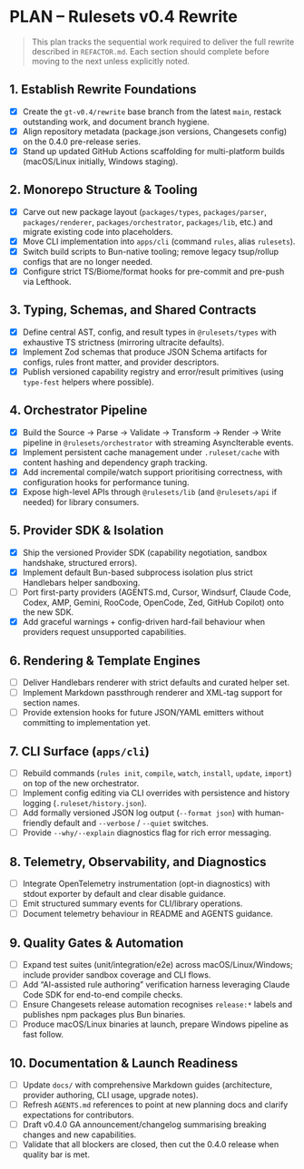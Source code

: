# PLAN – Rulesets v0.4 Rewrite

> This plan tracks the sequential work required to deliver the full rewrite described in `REFACTOR.md`. Each section should complete before moving to the next unless explicitly noted.

## 1. Establish Rewrite Foundations
- [x] Create the `gt-v0.4/rewrite` base branch from the latest `main`, restack outstanding work, and document branch hygiene.
- [x] Align repository metadata (package.json versions, Changesets config) on the 0.4.0 pre-release series.
- [x] Stand up updated GitHub Actions scaffolding for multi-platform builds (macOS/Linux initially, Windows staging).

## 2. Monorepo Structure & Tooling
- [x] Carve out new package layout (`packages/types`, `packages/parser`, `packages/renderer`, `packages/orchestrator`, `packages/lib`, etc.) and migrate existing code into placeholders.
- [x] Move CLI implementation into `apps/cli` (command `rules`, alias `rulesets`).
- [x] Switch build scripts to Bun-native tooling; remove legacy tsup/rollup configs that are no longer needed.
- [x] Configure strict TS/Biome/format hooks for pre-commit and pre-push via Lefthook.

## 3. Typing, Schemas, and Shared Contracts
- [x] Define central AST, config, and result types in `@rulesets/types` with exhaustive TS strictness (mirroring ultracite defaults).
- [x] Implement Zod schemas that produce JSON Schema artifacts for configs, rules front matter, and provider descriptors.
- [x] Publish versioned capability registry and error/result primitives (using `type-fest` helpers where possible).

## 4. Orchestrator Pipeline
- [x] Build the Source → Parse → Validate → Transform → Render → Write pipeline in `@rulesets/orchestrator` with streaming AsyncIterable events.
- [x] Implement persistent cache management under `.ruleset/cache` with content hashing and dependency graph tracking.
- [x] Add incremental compile/watch support prioritising correctness, with configuration hooks for performance tuning.
- [x] Expose high-level APIs through `@rulesets/lib` (and `@rulesets/api` if needed) for library consumers.

## 5. Provider SDK & Isolation
- [x] Ship the versioned Provider SDK (capability negotiation, sandbox handshake, structured errors).
- [x] Implement default Bun-based subprocess isolation plus strict Handlebars helper sandboxing.
- [ ] Port first-party providers (AGENTS.md, Cursor, Windsurf, Claude Code, Codex, AMP, Gemini, RooCode, OpenCode, Zed, GitHub Copilot) onto the new SDK.
- [x] Add graceful warnings + config-driven hard-fail behaviour when providers request unsupported capabilities.

## 6. Rendering & Template Engines
- [ ] Deliver Handlebars renderer with strict defaults and curated helper set.
- [ ] Implement Markdown passthrough renderer and XML-tag support for section names.
- [ ] Provide extension hooks for future JSON/YAML emitters without committing to implementation yet.

## 7. CLI Surface (`apps/cli`)
- [ ] Rebuild commands (`rules init`, `compile`, `watch`, `install`, `update`, `import`) on top of the new orchestrator.
- [ ] Implement config editing via CLI overrides with persistence and history logging (`.ruleset/history.json`).
- [ ] Add formally versioned JSON log output (`--format json`) with human-friendly default and `--verbose` / `--quiet` switches.
- [ ] Provide `--why/--explain` diagnostics flag for rich error messaging.

## 8. Telemetry, Observability, and Diagnostics
- [ ] Integrate OpenTelemetry instrumentation (opt-in diagnostics) with stdout exporter by default and clear disable guidance.
- [ ] Emit structured summary events for CLI/library operations.
- [ ] Document telemetry behaviour in README and AGENTS guidance.

## 9. Quality Gates & Automation
- [ ] Expand test suites (unit/integration/e2e) across macOS/Linux/Windows; include provider sandbox coverage and CLI flows.
- [ ] Add “AI-assisted rule authoring” verification harness leveraging Claude Code SDK for end-to-end compile checks.
- [ ] Ensure Changesets release automation recognises `release:*` labels and publishes npm packages plus Bun binaries.
- [ ] Produce macOS/Linux binaries at launch, prepare Windows pipeline as fast follow.

## 10. Documentation & Launch Readiness
- [ ] Update `docs/` with comprehensive Markdown guides (architecture, provider authoring, CLI usage, upgrade notes).
- [ ] Refresh `AGENTS.md` references to point at new planning docs and clarify expectations for contributors.
- [ ] Draft v0.4.0 GA announcement/changelog summarising breaking changes and new capabilities.
- [ ] Validate that all blockers are closed, then cut the 0.4.0 release when quality bar is met.
